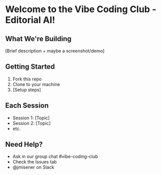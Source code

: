 # Welcome to the Vibe Coding Club - Editorial AI!

## What We're Building
[Brief description + maybe a screenshot/demo]

## Getting Started
1. Fork this repo
2. Clone to your machine
3. [Setup steps]

## Each Session
- Session 1: [Topic]
- Session 2: [Topic]
- etc.

## Need Help?
- Ask in our group chat #vibe-coding-club
- Check the Issues tab
- @jmisener on Slack
